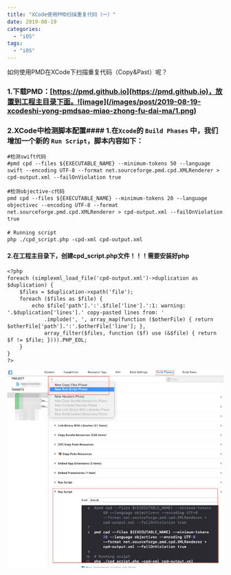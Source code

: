 ```yaml
---
title: "XCode使用PMD扫描重复代码（一）"
date: 2019-08-19
categories:
  - "iOS"
tags:
  - "iOS"
---
```

<!--more-->

如何使用PMD在XCode下扫描重复代码（Copy&Past）呢？

### 1.下载PMD：[https://pmd.github.io](https://pmd.github.io)，放置到工程主目录下面。![image](/images/post/2019-08-19-xcodeshi-yong-pmdsao-miao-zhong-fu-dai-ma/1.png) 

### 2.XCode中检测脚本配置#### 1.在`Xcode`的 `Build Phases` 中，我们增加一个新的 `Run Script`，脚本内容如下：

	#检测swift代码
	#pmd cpd --files ${EXECUTABLE_NAME} --minimum-tokens 50 --language swift --encoding UTF-8 --format net.sourceforge.pmd.cpd.XMLRenderer > cpd-output.xml --failOnViolation true

	#检测objective-c代码
	pmd cpd --files ${EXECUTABLE_NAME} --minimum-tokens 20 --language objectivec --encoding UTF-8 --format net.sourceforge.pmd.cpd.XMLRenderer > cpd-output.xml --failOnViolation true

	# Running script
	php ./cpd_script.php -cpd-xml cpd-output.xml
	
	
#### 2.在工程主目录下，创建cpd_script.php文件！！！需要安装好php

	<?php
	foreach (simplexml_load_file('cpd-output.xml')->duplication as $duplication) {
	    $files = $duplication->xpath('file');
	    foreach ($files as $file) {
	        echo $file['path'].':'.$file['line'].':1: warning: '.$duplication['lines'].' copy-pasted lines from: '
	            .implode(', ', array_map(function ($otherFile) { return $otherFile['path'].':'.$otherFile['line']; },
	            array_filter($files, function ($f) use (&$file) { return $f != $file; }))).PHP_EOL;
	    }
	}
	?>
	
	
![image](/images/post/2019-08-19-xcodeshi-yong-pmdsao-miao-zhong-fu-dai-ma/2.jpg) 	
	